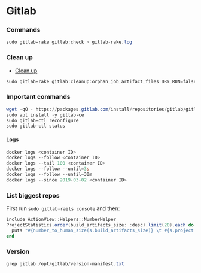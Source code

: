 # Gitlab

### Commands
````powershell
sudo gitlab-rake gitlab:check > gitlab-rake.log
````

### Clean up
- [Clean up](https://docs.gitlab.com/ee/raketasks/cleanup.html#remove-orphan-artifact-files)
````powershell
sudo gitlab-rake gitlab:cleanup:orphan_job_artifact_files DRY_RUN=false              # deletes orphan job artefacts
````

### Important commands
````powershell
wget -qO - https://packages.gitlab.com/install/repositories/gitlab/gitlab-ce/script.deb.sh | sudo bash
sudo apt install -y gitlab-ce
sudo gitlab-ctl reconfigure
sudo gitlab-ctl status
````
#### Logs
````powershell
docker logs <container ID>
docker logs --follow <container ID>
docker logs --tail 100 <container ID>
docker logs --follow --until=3s
docker logs --follow --until=30m
docker logs --since 2019-03-02 <container ID>
````

### List biggest repos
First run `sudo gitlab-rails console` and then:
````powershell
include ActionView::Helpers::NumberHelper
ProjectStatistics.order(build_artifacts_size: :desc).limit(20).each do |s|
  puts "#{number_to_human_size(s.build_artifacts_size)} \t #{s.project.full_path}"
end
````

### Version
````powershell
grep gitlab /opt/gitlab/version-manifest.txt
````

